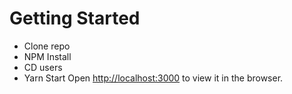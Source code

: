 
# Getting Started

- Clone repo
- NPM Install
- CD users
- Yarn Start
Open [http://localhost:3000](http://localhost:3000) to view it in the browser.

